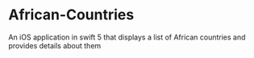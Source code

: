 # African-Countries

An iOS application in swift 5 that displays a list of African countries and provides details about them
